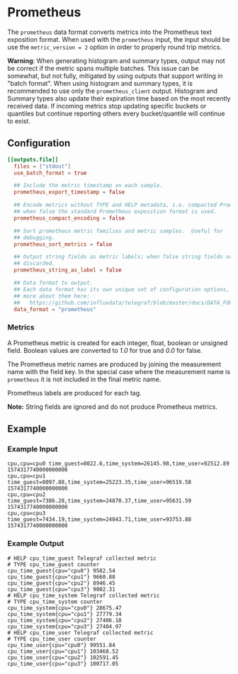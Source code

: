 # Prometheus

The `prometheus` data format converts metrics into the Prometheus text
exposition format.  When used with the `prometheus` input, the input should be
use the `metric_version = 2` option in order to properly round trip metrics.

**Warning**: When generating histogram and summary types, output may
not be correct if the metric spans multiple batches.  This issue can be
somewhat, but not fully, mitigated by using outputs that support writing in
"batch format".  When using histogram and summary types, it is recommended to
use only the `prometheus_client` output. Histogram and Summary types
also update their expiration time based on the most recently received data.
If incoming metrics stop updating specific buckets or quantiles but continue
reporting others every bucket/quantile will continue to exist.

## Configuration

```toml
[[outputs.file]]
  files = ["stdout"]
  use_batch_format = true

  ## Include the metric timestamp on each sample.
  prometheus_export_timestamp = false

  ## Encode metrics without TYPE and HELP metadata, i.e. compacted Prometheus exposition format;
  ## when false the standard Prometheus exposition format is used.
  prometheus_compact_encoding = false

  ## Sort prometheus metric families and metric samples.  Useful for
  ## debugging.
  prometheus_sort_metrics = false

  ## Output string fields as metric labels; when false string fields are
  ## discarded.
  prometheus_string_as_label = false

  ## Data format to output.
  ## Each data format has its own unique set of configuration options, read
  ## more about them here:
  ##   https://github.com/influxdata/telegraf/blob/master/docs/DATA_FORMATS_INPUT.md
  data_format = "prometheus"
```

### Metrics

A Prometheus metric is created for each integer, float, boolean or unsigned
field.  Boolean values are converted to *1.0* for true and *0.0* for false.

The Prometheus metric names are produced by joining the measurement name with
the field key.  In the special case where the measurement name is `prometheus`
it is not included in the final metric name.

Prometheus labels are produced for each tag.

**Note:** String fields are ignored and do not produce Prometheus metrics.

## Example

### Example Input

```text
cpu,cpu=cpu0 time_guest=8022.6,time_system=26145.98,time_user=92512.89 1574317740000000000
cpu,cpu=cpu1 time_guest=8097.88,time_system=25223.35,time_user=96519.58 1574317740000000000
cpu,cpu=cpu2 time_guest=7386.28,time_system=24870.37,time_user=95631.59 1574317740000000000
cpu,cpu=cpu3 time_guest=7434.19,time_system=24843.71,time_user=93753.88 1574317740000000000
```

### Example Output

```text
# HELP cpu_time_guest Telegraf collected metric
# TYPE cpu_time_guest counter
cpu_time_guest{cpu="cpu0"} 9582.54
cpu_time_guest{cpu="cpu1"} 9660.88
cpu_time_guest{cpu="cpu2"} 8946.45
cpu_time_guest{cpu="cpu3"} 9002.31
# HELP cpu_time_system Telegraf collected metric
# TYPE cpu_time_system counter
cpu_time_system{cpu="cpu0"} 28675.47
cpu_time_system{cpu="cpu1"} 27779.34
cpu_time_system{cpu="cpu2"} 27406.18
cpu_time_system{cpu="cpu3"} 27404.97
# HELP cpu_time_user Telegraf collected metric
# TYPE cpu_time_user counter
cpu_time_user{cpu="cpu0"} 99551.84
cpu_time_user{cpu="cpu1"} 103468.52
cpu_time_user{cpu="cpu2"} 102591.45
cpu_time_user{cpu="cpu3"} 100717.05
```
